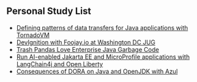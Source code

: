 ## Personal Study List
<!-- BLOG-POST-LIST:START -->
- [Defining patterns of data transfers for Java applications with TornadoVM](https://foojay.io/today/defining-patterns-of-data-transfers-for-java-applications-with-tornadovm/)
- [DevIgnition with Foojay.io at Washington DC JUG](https://foojay.io/today/devignition-with-foojay-io-at-washington-dc-jug/)
- [Trash Pandas Love Enterprise Java Garbage Code](https://foojay.io/today/trash-pandas-love-enterprise-java-garbage-code/)
- [Run AI-enabled Jakarta EE and MicroProfile applications with LangChain4j and Open Liberty](https://foojay.io/today/run-ai-enabled-jakarta-ee-and-microprofile-applications-with-langchain4j-and-open-liberty/)
- [Consequences of DORA on Java and OpenJDK with Azul](https://foojay.io/today/consequences-of-dora-on-java-and-openjdk-with-azul/)
<!-- BLOG-POST-LIST:END -->  
